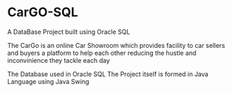 # CarGO-SQL

A DataBase Project built using Oracle SQL

The CarGo is an online Car Showroom which provides facility to car sellers and buyers a platform to help each other reducing the hustle and inconvinience they tackle each day

The Database used in Oracle SQL
The Project itself is formed in Java Language using Java Swing
